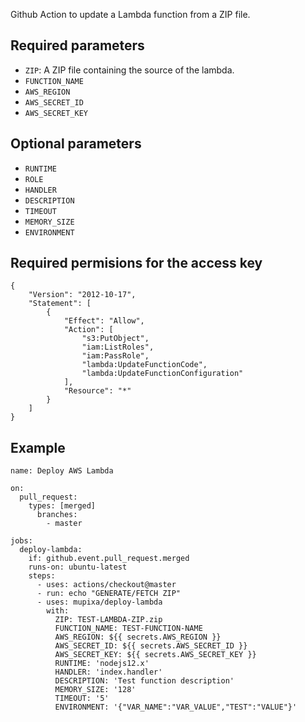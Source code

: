 Github Action to update a Lambda function from a ZIP file.

## Required parameters

- `ZIP`: A ZIP file containing the source of the lambda.
- `FUNCTION_NAME`
- `AWS_REGION`
- `AWS_SECRET_ID`
- `AWS_SECRET_KEY`

## Optional parameters

- `RUNTIME`
- `ROLE`
- `HANDLER`
- `DESCRIPTION`
- `TIMEOUT`
- `MEMORY_SIZE`
- `ENVIRONMENT`

## Required permisions for the access key

```
{
    "Version": "2012-10-17",
    "Statement": [
        {
            "Effect": "Allow",
            "Action": [
                "s3:PutObject",
                "iam:ListRoles",
                "iam:PassRole",
                "lambda:UpdateFunctionCode",
                "lambda:UpdateFunctionConfiguration"
            ],
            "Resource": "*"
        }
    ]
}
```

## Example

```
name: Deploy AWS Lambda

on:
  pull_request:
    types: [merged]
      branches:
        - master

jobs:
  deploy-lambda:
    if: github.event.pull_request.merged
    runs-on: ubuntu-latest
    steps:
      - uses: actions/checkout@master
      - run: echo "GENERATE/FETCH ZIP"
      - uses: mupixa/deploy-lambda
        with:
          ZIP: TEST-LAMBDA-ZIP.zip
          FUNCTION_NAME: TEST-FUNCTION-NAME
          AWS_REGION: ${{ secrets.AWS_REGION }}
          AWS_SECRET_ID: ${{ secrets.AWS_SECRET_ID }}
          AWS_SECRET_KEY: ${{ secrets.AWS_SECRET_KEY }}
          RUNTIME: 'nodejs12.x'
          HANDLER: 'index.handler'
          DESCRIPTION: 'Test function description'
          MEMORY_SIZE: '128'
          TIMEOUT: '5'
          ENVIRONMENT: '{"VAR_NAME":"VAR_VALUE","TEST":"VALUE"}'
```
